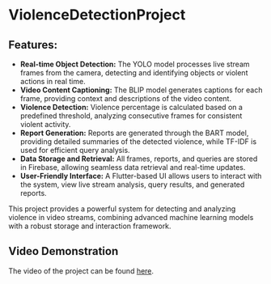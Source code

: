 # ViolenceDetectionProject

## Features:
- **Real-time Object Detection:** The YOLO model processes live stream frames from the camera, detecting and identifying objects or violent actions in real time.
- **Video Content Captioning:** The BLIP model generates captions for each frame, providing context and descriptions of the video content.
- **Violence Detection:** Violence percentage is calculated based on a predefined threshold, analyzing consecutive frames for consistent violent activity.
- **Report Generation:** Reports are generated through the BART model, providing detailed summaries of the detected violence, while TF-IDF is used for efficient query analysis.
- **Data Storage and Retrieval:** All frames, reports, and queries are stored in Firebase, allowing seamless data retrieval and real-time updates.
- **User-Friendly Interface:** A Flutter-based UI allows users to interact with the system, view live stream analysis, query results, and generated reports.

This project provides a powerful system for detecting and analyzing violence in video streams, combining advanced machine learning models with a robust storage and interaction framework.

## Video Demonstration
The video of the project can be found [here](https://drive.google.com/file/d/1SSAZ-oZBoTOWnsnwi2Oryh6x2nnQ6wha/view).
